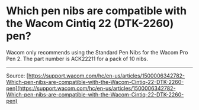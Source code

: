 # Which pen nibs are compatible with the Wacom Cintiq 22 (DTK-2260) pen?

Wacom only recommends using the Standard Pen Nibs for the Wacom Pro Pen 2. The part number is ACK22211 for a pack of 10 nibs.

---
Source: [https://support.wacom.com/hc/en-us/articles/1500006342782-Which-pen-nibs-are-compatible-with-the-Wacom-Cintiq-22-DTK-2260-pen](https://support.wacom.com/hc/en-us/articles/1500006342782-Which-pen-nibs-are-compatible-with-the-Wacom-Cintiq-22-DTK-2260-pen)

